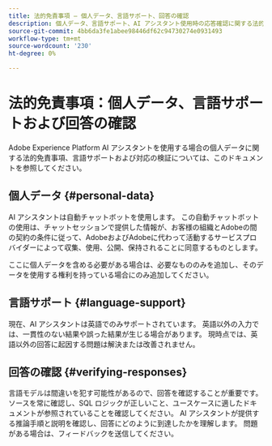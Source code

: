 ```yaml
---
title: 法的免責事項 – 個人データ、言語サポート、回答の確認
description: 個人データ、言語サポート、AI アシスタント使用時の応答確認に関する法的免責事項について説明します。
source-git-commit: 4bb6da3fe1abee98446df62c94730274e0931493
workflow-type: tm+mt
source-wordcount: '230'
ht-degree: 0%

---
```


# 法的免責事項：個人データ、言語サポートおよび回答の確認

Adobe Experience Platform AI アシスタントを使用する場合の個人データに関する法的免責事項、言語サポートおよび対応の検証については、このドキュメントを参照してください。

## 個人データ {#personal-data}

AI アシスタントは自動チャットボットを使用します。 この自動チャットボットの使用は、チャットセッションで提供した情報が、お客様の組織とAdobeの間の契約の条件に従って、AdobeおよびAdobeに代わって活動するサービスプロバイダーによって収集、使用、公開、保持されることに同意するものとします。

ここに個人データを含める必要がある場合は、必要なもののみを追加し、そのデータを使用する権利を持っている場合にのみ追加してください。

## 言語サポート {#language-support}

現在、AI アシスタントは英語でのみサポートされています。 英語以外の入力では、一貫性のない結果や誤った結果が生じる場合があります。 現時点では、英語以外の回答に起因する問題は解決または改善されません。

## 回答の確認 {#verifying-responses}

言語モデルは間違いを犯す可能性があるので、回答を確認することが重要です。 ソースを常に確認し、SQL ロジックが正しいこと、ユースケースに適したドキュメントが参照されていることを確認してください。 AI アシスタントが提供する推論手順と説明を確認し、回答にどのように到達したかを理解します。 問題がある場合は、フィードバックを送信してください。

